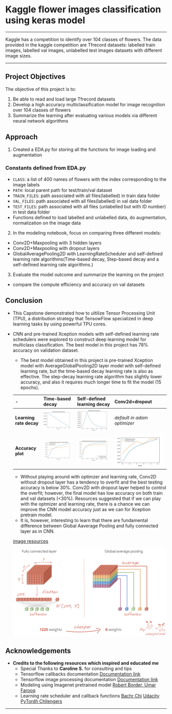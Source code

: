 # Kaggle flower images classification using keras model

-------
Kaggle has a competition to identify over 104 classes of flowers. The data provided in the kaggle competition are Tfrecord datasets: labelled train images, labelled val images, unlabelled test images datasets with different image sizes.

------
## Project Objectives
The objective of this project is to:
1) Be able to read and load large Tfrecord datasets
2) Develop a high accuracy multiclassification model for image recognition over 104 classes of flowers
3) Summarize the learning after evaluating various models via different neural network algorithms

## Approach
1) Created a EDA.py for storing all the functions for image loading and augmentation
  ### Constants defined from EDA.py
  * `CLASS`: a list of 400 names of flowers with the index corresponding to the image labels
  * `PATH`: local parent path for test/train/val dataset
  * `TRAIN_FILES`: path associated with all files(labelled) in train data folder
  * `VAL_FILES`: path associated with all files(labelled) in val data folder
  * `TEST_FILES`: path associated with all files (unlabelled but with ID number) in test data folder
  *  Functions defined to load labelled and unlabelled data, do augmentation, normalization on the image data

2) In the modeling notebook, focus on comparing three different models:
  * Conv2D+Maxpooling with 3 hidden layers
  * Conv2D+Maxpooling with dropout layers
  * GlobalAveragePooling2D with LearningRateScheduler and self-defined learning rate algorithms(Time-based decay, Step-based decay and a self-defined learning rate algorithms.)

3) Evaluate the model outcome and summarize the learning on the project
  * compare the compute efficiency and accuracy on val datasets

## Conclusion

* This Capstone demonstrated how to ultilize Tensor Processing Unit (TPU), a distribution strategy that TensowFlow specialized in deep learning tasks by using powerful TPU cores.
* CNN and pre-trained Xception models with self-defined learning rate schedulers were explored to construct deep learning model for multiclass classification. The best model in this project has 78% accuracy on validation dataset. 
  * The best model obtained in this project is pre-trained Xception model with AverageGlobalPooling2D layer model with self-defined learning rate, but the time-based decay learning rate is also as effective. The step-decay learning rate algorithm has slightly lower accuracy, and also it requires much longer time to fit the model (15 epochs).
  
  |-|Time-based decay|Self-defined learning decay|Conv2d+dropout|
  |---|---|---|---|
  |**Learning rate decay** |![](./saved_img/time_lr.jpeg)|![](./saved_img/lrfn_lr.jpeg)|*default in adam optimizer*|
  |**Accuracy plot**|![](./saved_img/model_2_accuracy.jpeg)|![](./saved_img/lrfn_accuracy.jpeg)|![](./saved_img/accuracy_conv2ddrop.jpeg)|
 
    * Without playing around with optimzer and learning rate, Conv2D without dropout layer has a tendency to overfit and the best testing accuracy is below 30%. Conv2D with dropout layer helped to control the overfit; however, the final model has low accuracy on both train and val datasets (<30%). Resources suggested that if we can play with the optmizer and learning rate, there is a chance we can improve the CNN model accuracy just as we can for Xception pretrain model.
    * It is, however, interesting to learn that there are fundamental difference between Global Aaverage Pooling and fully connected layer as in CNN.
    
    [image resources](https://codelabs.developers.google.com/codelabs/keras-flowers-tpu#11)
    
    ![](./saved_img/CNN_vs_GlobalAveragePooling.png)

## Acknowledgements

* **Credits to the following resources which inspired and educated me**
    * Special Thanks to **Caroline S.**  for consulting and tips
    * Tensorflow callbacks documentation [Documentation link](https://www.tensorflow.org/guide/keras/custom_callback)
    * Tensorflow image processing documentation [Documentation link](https://www.tensorflow.org/tutorials/images/data_augmentation)
    * Modeling using Imagenet pretrained model [Robert Border](https://www.kaggle.com/rborder/tpu-flower-classification?kernelSessionId=78320658)[, Umar Farooq](https://medium.com/@imUmarFarooq/computer-vision-petals-to-the-metal-3465d66ad343)
    * Learning rate scheduler and callback functions [Bachr Chi](https://medium.com/@bechr7/learning-rate-scheduling-with-callbacks-in-tensorflow-e2ba83647013) [Udacity PyTordh Chllengers](https://medium.com/udacity-pytorch-challengers/ideas-on-how-to-fine-tune-a-pre-trained-model-in-pytorch-184c47185a20)
---
